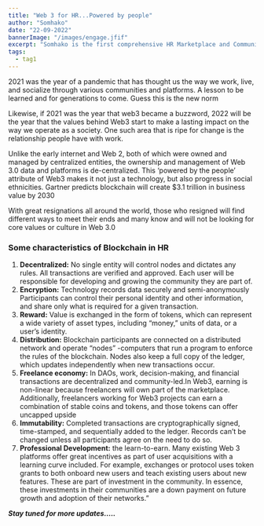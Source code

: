 ```yaml
---
title: "Web 3 for HR...Powered by people"
author: "Somhako"
date: "22-09-2022"
bannerImage: "/images/engage.jfif"
excerpt: "Somhako is the first comprehensive HR Marketplace and Community in web3. Engage to earn"
tags:
  - tag1
---
```


2021 was the year of a pandemic that has thought us the way we work, live, and socialize through various communities and platforms. A lesson to be learned and for generations to come. Guess this is the new norm

Likewise, if 2021 was the year that web3 became a buzzword, 2022 will be the year that the values behind Web3 start to make a lasting impact on the way we operate as a society. One such area that is ripe for change is the relationship people have with work.

Unlike the early internet and Web 2, both of which were owned and managed by centralized entities, the ownership and management of Web 3.0 data and platforms is de-centralized. This ‘powered by the people’ attribute of Web3 makes it not just a technology, but also progress in social ethnicities. Gartner predicts blockchain will create $3.1 trillion in business value by 2030

With great resignations all around the world, those who resigned will find different ways to meet their ends and many know and will not be looking for core values or culture in Web 3.0

### Some characteristics of Blockchain in HR

1. **Decentralized:** No single entity will control nodes and dictates any rules. All transactions are verified and approved. Each user will be responsible for developing and growing the community they are part of.
2. **Encryption:** Technology records data securely and semi-anonymously Participants can control their personal identity and other information, and share only what is required for a given transaction.
3. **Reward:** Value is exchanged in the form of tokens, which can represent a wide variety of asset types, including “money,” units of data, or a user’s identity.
4. **Distribution:** Blockchain participants are connected on a distributed network and operate “nodes” -computers that run a program to enforce the rules of the blockchain. Nodes also keep a full copy of the ledger, which updates independently when new transactions occur.
5. **Freelance economy:** In DAOs, work, decision-making, and financial transactions are decentralized and community-led.In Web3, earning is non-linear because freelancers will own part of the marketplace. Additionally, freelancers working for Web3 projects can earn a combination of stable coins and tokens, and those tokens can offer uncapped upside
6. **Immutability:** Completed transactions are cryptographically signed, time-stamped, and sequentially added to the ledger. Records can’t be changed unless all participants agree on the need to do so.
7. **Professional Development:** the learn-to-earn. Many existing Web 3 platforms offer great incentives as part of user acquisitions with a learning curve included. For example, exchanges or protocol uses token grants to both onboard new users and teach existing users about new features. These are part of investment in the community. In essence, these investments in their communities are a down payment on future growth and adoption of their networks.”

***Stay tuned for more updates…..***